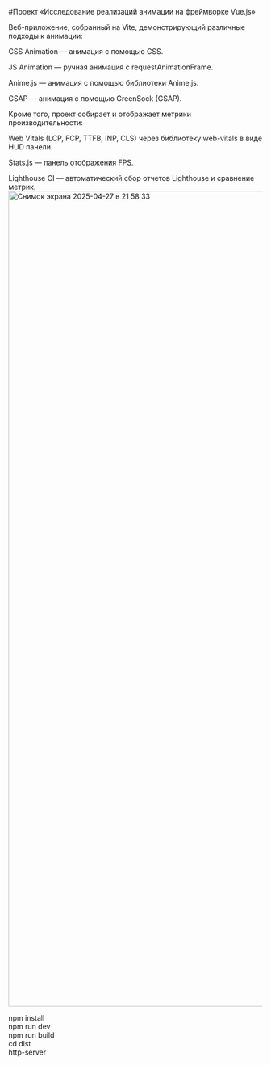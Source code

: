 #Проект «Исследование реализаций анимации на фреймворке Vue.js»

Веб-приложение, собранный на Vite, демонстрирующий различные подходы к анимации:

CSS Animation — анимация с помощью CSS.

JS Animation — ручная анимация с requestAnimationFrame.

Anime.js — анимация с помощью библиотеки Anime.js.

GSAP — анимация с помощью GreenSock (GSAP).

Кроме того, проект собирает и отображает метрики производительности:

Web Vitals (LCP, FCP, TTFB, INP, CLS) через библиотеку web-vitals в виде HUD панели.

Stats.js — панель отображения FPS.

Lighthouse CI — автоматический сбор отчетов Lighthouse и сравнение метрик.
<img width="1616" alt="Снимок экрана 2025-04-27 в 21 58 33" src="https://github.com/user-attachments/assets/f427100c-12df-4757-933c-0450d0d8c727" />

npm install<br>
npm run dev<br>
npm run build<br>
cd dist<br>
http-server



